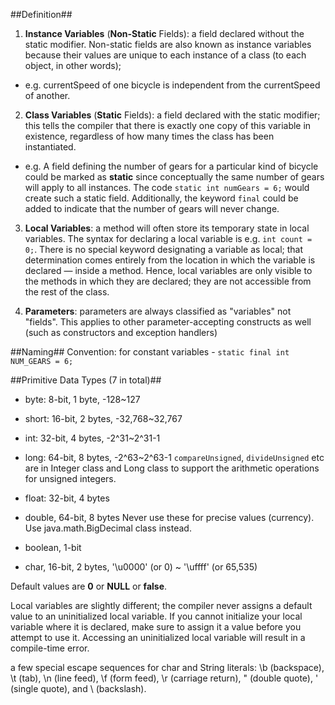 ##Definition##

1. **Instance Variables** (**Non-Static** Fields): a field declared without the 
static modifier. Non-static fields are also known as instance variables because 
their values are unique to each instance of a class (to each object, in other words); 
- e.g. currentSpeed of one bicycle is independent from the currentSpeed of another.

2. **Class Variables** (**Static** Fields): a field declared with the static modifier; 
this tells the compiler that there is exactly one copy of this variable in 
existence, regardless of how many times the class has been instantiated. 
- e.g. A field defining the number of gears for a particular kind of bicycle 
could be marked as **static** since conceptually the same number of gears will 
apply to all instances. The code ```static int numGears = 6;``` would create such 
a static field. Additionally, the keyword ```final``` could be added to indicate 
that the number of gears will never change.

3. **Local Variables**: a method will often store its temporary state in local 
variables. The syntax for declaring a local variable is e.g. ```int count = 0;```. 
There is no special keyword designating a variable as local; that determination 
comes entirely from the location in which the variable is declared — inside a method.
Hence, local variables are only visible to the methods in which they are declared; 
they are not accessible from the rest of the class.

4. **Parameters**: parameters are always classified as "variables" not "fields". 
This applies to other parameter-accepting constructs as well (such as constructors 
and exception handlers)

##Naming##
Convention: for constant variables - ```static final int NUM_GEARS = 6;```

##Primitive Data Types (7 in total)##
- byte: 8-bit, 1 byte, -128~127
- short: 16-bit, 2 bytes, -32,768~32,767
- int: 32-bit, 4 bytes, -2^31~2^31-1
- long: 64-bit, 8 bytes, -2^63~2^63-1
```compareUnsigned```, ```divideUnsigned``` etc are in Integer class and Long 
class to support the arithmetic operations for unsigned integers.

- float: 32-bit, 4 bytes
- double, 64-bit, 8 bytes
Never use these for precise values (currency). Use java.math.BigDecimal class instead.

- boolean, 1-bit
- char, 16-bit, 2 bytes, '\u0000' (or 0) ~ '\uffff' (or 65,535)

Default values are **0** or **NULL** or **false**.

Local variables are slightly different; the compiler never assigns a default value to an uninitialized local variable. If you cannot initialize your local variable where it is declared, make sure to assign it a value before you attempt to use it. Accessing an uninitialized local variable will result in a compile-time error.


a few special escape sequences for char and String literals: \b (backspace), \t (tab), \n (line feed), \f (form feed), \r (carriage return), \" (double quote), \' (single quote), and \\ (backslash).
